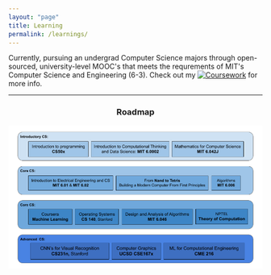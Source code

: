 ```yaml
---
layout: "page"
title: Learning
permalink: /learnings/
---
```

Currently, pursuing an undergrad Computer Science majors through open-sourced, university-level MOOC's that meets the requrements of MIT's Computer Science and Engineering (6-3). Check out my [![Coursework](https://img.shields.io/badge/GitHub-black?logo=GitHub)](https://github.com/GopalKrishna-P/OpenSource_CSdegree#readme) for more info.

-------------------------

<h3 align=center> Roadmap </h3>
<div style="text-align:center"><img src="https://raw.githubusercontent.com/GopalKrishna-P/OpenSource_CSdegree/main/assets/roadmap.png" alt="roadmap" /></div>
